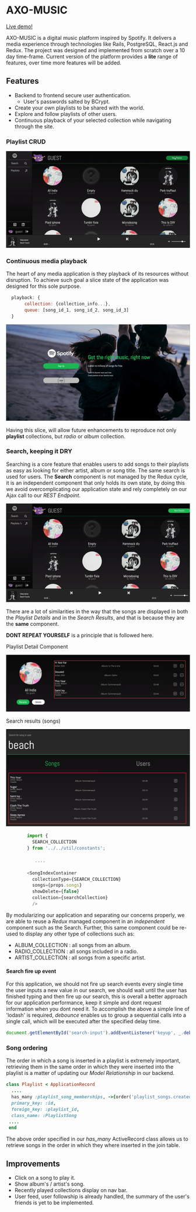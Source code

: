 # AXO-MUSIC
[Live demo!](https://axo-music.herokuapp.com)

AXO-MUSIC is a digital music platform inspired by Spotify. It delivers a media experience through technologies like Rails, PostgreSQL, React.js and Redux.
The project was designed and implemented from scratch over a 10 day time-frame. Current version of the platform provides a __lite__ range of features, over time more features will be added.

 ## Features

+ Backend to frontend secure user authentication.
  + User's passwords salted by BCrypt.
+ Create your own playlists to be shared with the world.
+ Explore and follow playlists of other users.
+ Continuous playback of your selected collection while navigating through the site.

 ### Playlist CRUD
  ![playlist-crud](https://raw.githubusercontent.com/AAlfarho/axo-music/master/readme/pl-crud.gif)

 ### Continuous media playback
 The heart of any media application is they playback of its resources without disruption. To achieve such goal a slice state of the application was designed for this sole purpose.
 ```javascript
   playback: {
        collection: {collection_info...},
        queue: [song_id_1, song_id_2, song_id_3]
   }
 ```
 ![collection-play](https://raw.githubusercontent.com/AAlfarho/axo-music/master/readme/play-collection.gif)

Having this slice, will allow future enhancements to reproduce not only **playlist** collections, but *radio* or *album* collection.


 ### Search, keeping it DRY
 Searching is a core feature that enables users to add songs to their playlists as easy as looking for either artist, album or song title. The same search is used for users.
 The **Search** component is not managed by the Redux cycle, it is an independent component that only holds its own state, by doing this we avoid overcomplicating our application state and rely completely on our Ajax call to our *REST Endpoint*.

 ![search](https://raw.githubusercontent.com/AAlfarho/axo-music/master/readme/search.gif)

 There are a lot of similarities in the way that the songs are displayed in both the *Playlist Details* and in the *Search Results*, and that is because they are the **same** component.

 **DONT REPEAT YOURSELF** is a principle that is followed here.

 Playlist Detail Component

 ![pl-detail](https://raw.githubusercontent.com/AAlfarho/axo-music/master/readme/pl-details.png)

 Search results (songs)

 ![pl-detail](https://raw.githubusercontent.com/AAlfarho/axo-music/master/readme/search-songs-res.png)

 ```javascript
         import {
           SEARCH_COLLECTION
         } from '../../util/constants';

            ....

         <SongIndexContainer
           collectionType={SEARCH_COLLECTION}
           songs={props.songs}
           showDelete={false}
           collection={searchCollection}
           />
 ```
 By modularizing our application and separating our concerns properly, we are able to reuse a *Redux* managed component in an *_independent_* component such as the Search.
 Further, this same component could be re-used to display any other type of collections such as:
  + ALBUM_COLLECTION : all songs from an album.
  + RADIO_COLLECTION : all songs included in a radio.
  + ARTIST_COLLECTION : all songs from a specific artist.

  #### Search fire up event
  For this application, we should not fire up search events every single time the user inputs a new value in our search, we should wait until the user has finished typing and then fire up our search, this is overall a better  approach for our application performance, keep it simple and dont request information when you dont need it.
   To accomplish the above a simple line of 'lodash' is required, *debounce* enables us to group a sequential calls into a single call, which will be executed after the specified delay time.

   ```javascript
   document.getElementById('search-input').addEventListener('keyup', _.debounce(this.handleSearch, 500) )
   ```
 ### Song ordering
 The order in which a song is inserted in a playlist is extremely important, retrieving them in the same order in which they were inserted into the playlist is a matter of updating our *Model Relationship* in our backend.

 ```ruby
 class Playlist < ApplicationRecord
   ....
   has_many :playlist_song_memberships, ->{order('playlist_songs.created_at asc')},
   primary_key: :id,
   foreign_key: :playlist_id,
   class_name: :PlaylistSong
  ....
  end
 ```
 The above order specified in our *has_many* ActiveRecord class allows us to retrieve songs in the order in which they where inserted in the join table.


## Improvements
 + Click on a song to play it.
 + Show album's / artist's song.
 + Recently played collections display on nav bar.
 + User feed, user followship is already handled, the summary of the user's friends is yet to be implemented.
 
